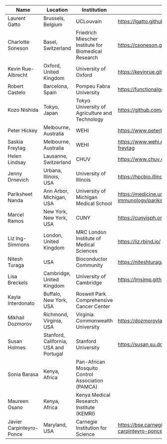 | Name     |    Location | Institution |  www |
|----------|-------------|-------------|-------|
| Laurent Gatto | Brussels, Belgium | UCLouvain | https://lgatto.github.io/about/ |
| Charlotte Soneson | Basel, Switzerland | Friedrich Miescher Institute for Biomedical Research| https://csoneson.github.io/ |
| Kevin Rue-Albrecht | Oxford, United Kingdom | University of Oxford | https://kevinrue.github.io/ |
| Robert Castelo |  Barcelona, Spain | Pompeu Fabra University | https://functionalgenomics.upf.edu |
| Kozo Nishida | Tokyo, Japan | Tokyo University of Agriculture and Technology | https://github.com/kozo2|
| Peter Hickey | Melbourne, Australia | WEHI | https://www.peterhickey.org/ |
| Saskia Freytag | Melbourne, Australia | WEHI | https://www.wehi.edu.au/people/saskia-freytag |
| Helen Lindsay | Lausanne, Switzerland | CHUV | https://www.chuv.ch/en/bdsc/about-us |
| Jenny Drnevich | Urbana, Illinois, USA | University of Illinois | https://hpcbio.illinois.edu/people |
| Pariksheet Nanda | Ann Arbor, Michigan, USA | University of Michigan Medical School | https://medicine.umich.edu/dept/microbiology-immunology/pariksheet-nanda-phd-0 |
| Marcel Ramos | New York, New York, USA | CUNY | https://cunyisph.org/team/marcel-ramos/ |
| Liz Ing-Simmons | London, United Kingdom | MRC London Institute of Medical Sciences | https://liz.rbind.io/ |
| Nitesh Turaga | USA | Bioconductor Community | https://niteshturaga.com/ |
| Lisa Breckels | Cambridge, United Kingdom | University of Cambridge | https://lmsimp.github.io/ |
| Kayla Interdonato | Buffalo, New York, USA | Roswell Park Comprehensive Cancer Center |  |
| Mikhail Dozmorov | Richmond, Virginia, USA | Virginia Commonwealth University | https://dozmorovlab.github.io/ |
| Susan Holmes | Stanford, California, USA and Portugal | Stanford University | https://susan.su.domains/ |
| Sonia Barasa | Kenya, Africa | Pan-African Mosquito Control Association (PAMCA) |  |
| Maureen Osano | Kenya, Africa | Kenya Medical Research Institute (KEMRI) |  |
| Javier Carpinteyro-Ponce | Maryland, USA | Carnegie Institution for Science | https://bse.carnegiescience.edu/javier-carpinteyro-ponce |
